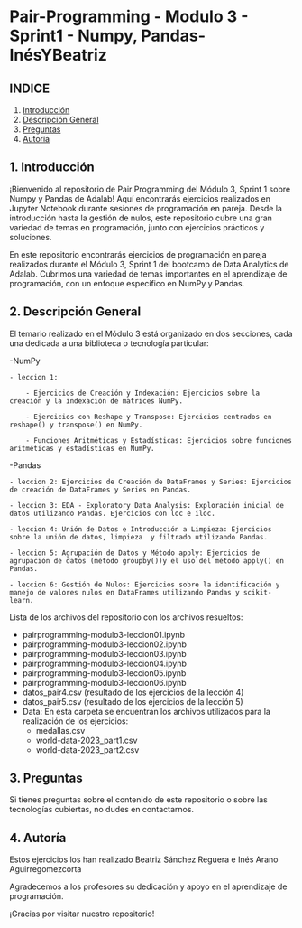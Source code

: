 # Pair-Programming - Modulo 3 - Sprint1 - Numpy, Pandas- InésYBeatriz

## INDICE
1. [Introducción](#1-introducción)
2. [Descripción General](#2-descripción)
3. [Preguntas](#3-preguntas)
4. [Autoría](#4-autoría)



## 1. Introducción

¡Bienvenido al repositorio de Pair Programming del Módulo 3, Sprint 1 sobre Numpy y Pandas de Adalab! Aquí encontrarás ejercicios realizados en Jupyter Notebook durante sesiones de programación en pareja. Desde la introducción hasta la gestión de nulos, este repositorio cubre una gran variedad de temas en programación, junto con ejercicios prácticos y soluciones.

En este repositorio encontrarás ejercicios de programación en pareja realizados durante el Módulo 3, Sprint 1 del bootcamp de Data Analytics de Adalab. Cubrimos una variedad de temas importantes en el aprendizaje de programación, con un enfoque específico en NumPy y Pandas.

## 2. Descripción General

El temario realizado en el Módulo 3 está organizado en dos secciones, cada una dedicada a una biblioteca o tecnología particular:

-NumPy

    - leccion 1:

        - Ejercicios de Creación y Indexación: Ejercicios sobre la creación y la indexación de matrices NumPy.

        - Ejercicios con Reshape y Transpose: Ejercicios centrados en reshape() y transpose() en NumPy.

        - Funciones Aritméticas y Estadísticas: Ejercicios sobre funciones aritméticas y estadísticas en NumPy.

        

-Pandas

    - leccion 2: Ejercicios de Creación de DataFrames y Series: Ejercicios de creación de DataFrames y Series en Pandas.

    - leccion 3: EDA - Exploratory Data Analysis: Exploración inicial de datos utilizando Pandas. Ejercicios con loc e iloc.

    - leccion 4: Unión de Datos e Introducción a Limpieza: Ejercicios sobre la unión de datos, limpieza  y filtrado utilizando Pandas.

    - leccion 5: Agrupación de Datos y Método apply: Ejercicios de agrupación de datos (método groupby())y el uso del método apply() en Pandas.

    - leccion 6: Gestión de Nulos: Ejercicios sobre la identificación y manejo de valores nulos en DataFrames utilizando Pandas y scikit-learn.


Lista de los archivos del repositorio con los archivos resueltos:
 
- pairprogramming-modulo3-leccion01.ipynb  
- pairprogramming-modulo3-leccion02.ipynb 
- pairprogramming-modulo3-leccion03.ipynb  
- pairprogramming-modulo3-leccion04.ipynb   
- pairprogramming-modulo3-leccion05.ipynb
- pairprogramming-modulo3-leccion06.ipynb
- datos_pair4.csv (resultado de los ejercicios de la lección 4)
- datos_pair5.csv (resultado de los ejercicios de la lección 5)
- Data:
    En esta carpeta se encuentran los archivos utilizados para la realización de los ejercicios:
    - medallas.csv
    - world-data-2023_part1.csv
    - world-data-2023_part2.csv

## 3. Preguntas

Si tienes preguntas sobre el contenido de este repositorio o sobre las tecnologías cubiertas, no dudes en contactarnos.

## 4. Autoría

Estos ejercicios los han realizado Beatriz Sánchez Reguera e Inés Arano Aguirregomezcorta 

Agradecemos a los profesores su dedicación y apoyo en el aprendizaje de programación.

¡Gracias por visitar nuestro repositorio!